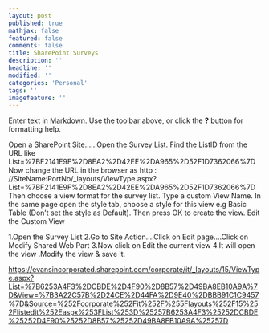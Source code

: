 ```yaml
---
layout: post
published: true
mathjax: false
featured: false
comments: false
title: SharePoint Surveys
description: ''
headline: ''
modified: ''
categories: 'Personal'
tags: ''
imagefeature: ''
---
```

Enter text in [Markdown](http://daringfireball.net/projects/markdown/). Use the toolbar above, or click the **?** button for formatting help.

Open a SharePoint Site……Open the Survey List.
 Find the ListID from the URL like
List=%7BF2141E9F%2D8EA2%2D42EE%2DA965%2D52F1D7362066%7D
Now change the URL in the browser as
http : //SiteName:PortNo/_layouts/ViewType.aspx?
List=%7BF2141E9F%2D8EA2%2D42EE%2DA965%2D52F1D7362066%7D
Then choose a view format for the survey list.
Type a custom View Name.
In the same page open the style tab, choose a style for this view e.g Basic Table (Don’t set the style as Default).
Then press OK to create the view.
Edit the Custom View

1.Open the Survey List
2.Go to Site Action….Click on Edit page….Click on Modify Shared Web Part
3.Now click on Edit the current view
4.It will open the view .Modify the view & save it.

https://evansincorporated.sharepoint.com/corporate/it/_layouts/15/ViewType.aspx?List=%7B6253A4F3%2DCBDE%2D4F90%2D8B57%2D49BA8EB10A9A%7D&View=%7B3A22C57B%2D24CE%2D44FA%2D9E40%2DBBB91C1C9457%7D&Source=%252Fcorporate%252Fit%252F%255Flayouts%252F15%252Flistedit%252Easpx%253FList%253D%25257B6253A4F3%25252DCBDE%25252D4F90%25252D8B57%25252D49BA8EB10A9A%25257D
